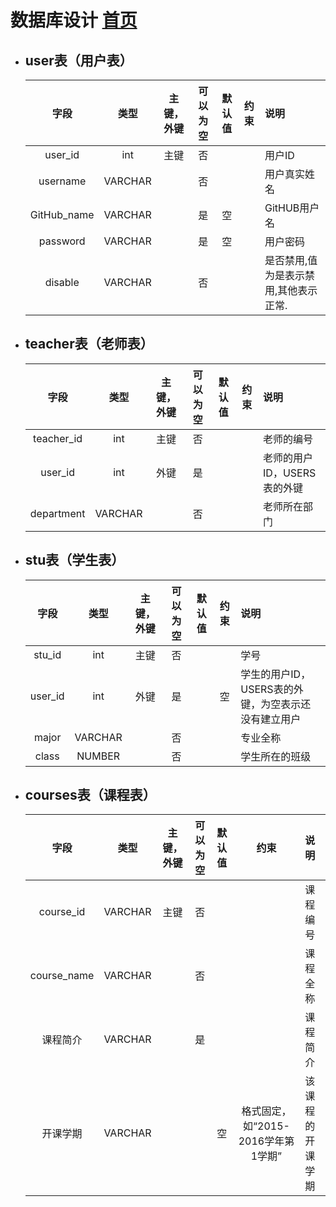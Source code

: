 # 数据库设计 [首页](README.md)

<div id="USERS"></div>

- ## user表（用户表）

    |字段|类型|主键，外键|可以为空|默认值|约束|说明|
    |:-------:|:-------------:|:------:|:----:|:---:|:----:|:----------|
    |user_id|int|主键|否| | | 用户ID|
    |username|VARCHAR| |否| | | 用户真实姓名|
    |GitHub_name|VARCHAR| |是|空| | GitHUB用户名|
    |password|VARCHAR| |是|空| | 用户密码|
    |disable|VARCHAR| |否| | |是否禁用,值为是表示禁用,其他表示正常.|


<div id="TEACHERS"></div>

- ## teacher表（老师表）

    |字段|类型|主键，外键|可以为空|默认值|约束|说明|
    |:-------:|:-------------:|:------:|:----:|:---:|:----:|:----------|
    |teacher_id|int|主键|否| | | 老师的编号|
    |user_id|int|外键|是| | | 老师的用户ID，USERS表的外键|
    |department|VARCHAR| |否| | | 老师所在部门|

<div id="STUDENTS"></div>

- ## stu表（学生表）

    |字段|类型|主键，外键|可以为空|默认值|约束|说明|
    |:-------:|:-------------:|:------:|:----:|:---:|:----:|:----------|
    |stu_id|int|主键|否| | | 学号|
    |user_id|int|外键|是| |空| 学生的用户ID，USERS表的外键，为空表示还没有建立用户|
    |major|VARCHAR| |否| | |专业全称|
    |class|NUMBER| |否| | | 学生所在的班级|
    
 
<div id="COURSES"></div>
 
- ## courses表（课程表）

    |字段|类型|主键，外键|可以为空|默认值|约束|说明|
    |:-------:|:-------------:|:------:|:----:|:---:|:----:|:----------|
    |course_id|VARCHAR|主键|否| | | 课程编号|
    |course_name|VARCHAR||否| | | 课程全称|
    |课程简介|VARCHAR| |是| | | 课程简介|
    |开课学期|VARCHAR|||空| 格式固定，如“2015-2016学年第1学期”| 该课程的开课学期|
    
